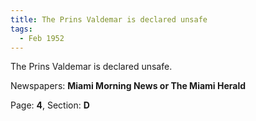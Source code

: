 ```yaml
---  
title: The Prins Valdemar is declared unsafe  
tags:  
  - Feb 1952  
---  
```

  
The Prins Valdemar is declared unsafe.  
  
Newspapers: **Miami Morning News or The Miami Herald**  
  
Page: **4**, Section: **D** 
